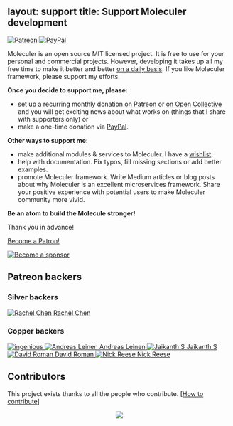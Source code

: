 layout: support
title: Support Moleculer development
---
[![Patreon](/images/patreon.svg)][patreon] [![PayPal](/images/paypal_donate.svg)][paypal]

Moleculer is an open source MIT licensed project. It is free to use for your personal and commercial projects. However, developing it takes up all my free time to make it better and better [on a daily basis](https://github.com/icebob). If you like Moleculer framework, please support my efforts.

**Once you decide to support me, please:**
* set up a recurring monthly donation [on Patreon](https://www.patreon.com/moleculer) or [on Open Collective][opencollective] and you will get exciting news about what works on (things that I share with supporters only) or
* make a one-time donation via [PayPal][paypal].

**Other ways to support me:**
* make additional modules & services to Moleculer. I have a [wishlist](https://github.com/moleculerjs/moleculer/issues/100).
* help with documentation. Fix typos, fill missing sections or add better examples.
* promote Moleculer framework. Write Medium articles or blog posts about why Moleculer is an excellent microservices framework. Share your positive experience with potential users to make Moleculer community more vivid.

**Be an atom to build the Molecule stronger!**

Thank you in advance!


<a href="https://www.patreon.com/bePatron?u=6245171" data-patreon-widget-type="become-patron-button">Become a Patron!</a><script async src="https://c6.patreon.com/becomePatronButton.bundle.js"></script>

[![Become a sponsor](https://opencollective.com/moleculer/tiers/copper-backer.svg?avatarHeight=70&width=600)][opencollective]

[paypal]: https://paypal.me/meregnorbert/50usd
[patreon]: https://www.patreon.com/bePatron?u=6245171
[opencollective]: https://opencollective.com/moleculer


## Patreon backers
<!--
### Platinum sponsors

<div class="support-backers">
	<a href="https://github.com/sibblegp" class="user-logo" target="_blank">
		<img src="https://c10.patreonusercontent.com/3/eyJ3IjoyMDB9/patreon-media/p/user/8281295/f4b3bbc2e5704fd38dd8903494e96e0b/1?token-time=2145916800&token-hash=wD2b9WtGDfhDq7H59jpGJPQeVOczOPoUKsttrROW1uI%3D" alt="George Sibble" />
		<label>George Sibble</label>
	</a>
</div>
-->
### Silver backers

<div class="support-backers">
	<a href="https://github.com/zllovesuki" class="user-logo" target="_blank">
		<img src="https://avatars1.githubusercontent.com/u/298453?s=100&v=4" alt="Rachel Chen" />
		<label>Rachel Chen</label>
	</a>
</div>

### Copper backers

<div class="support-backers">
	<a href="http://www.ingsw.com/" class="company-logo" target="_blank">
		<img src="https://user-images.githubusercontent.com/306521/31340277-edc01780-ad05-11e7-952e-0c959a107a2c.png" alt="ingenious" />
	</a>
	<a href="#" class="user-logo" target="_blank">
		<img src="https://c8.patreon.com/2/400/10631269" alt="Andreas Leinen" />
		<label>Andreas Leinen</label>
	</a>
	<a href="#" class="user-logo" target="_blank">
		<img src="https://c8.patreon.com/2/400/11099088" alt="Jaikanth S" />
		<label>Jaikanth S</label>
	</a>
	<a href="#" class="user-logo" target="_blank">
		<img src="https://c8.patreon.com/2/200/2521846" alt="David Roman" />
		<label>David Roman</label>
	</a>
	<a href="#" class="user-logo" target="_blank">
		<img src="https://c8.patreon.com/2/200/15189499" alt="Nick Reese" />
		<label>Nick Reese</label>
	</a>
</div>

## Contributors
This project exists thanks to all the people who contribute. [[How to contribute](https://github.com/moleculerjs/moleculer/blob/master/CONTRIBUTING.md)]
<div align="center">
<a href="https://github.com/moleculerjs/moleculer/graphs/contributors" target="_blank"><img src="https://opencollective.com/moleculer/contributors.svg?width=890&button=false" /></a>
</div>
